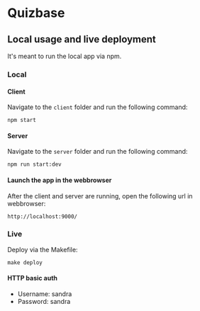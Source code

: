 # Quizbase

## Local usage and live deployment
It's meant to run the local app via npm.

### Local

#### Client
Navigate to the `client` folder and run the following command:
```
npm start
```
#### Server
Navigate to the `server` folder and run the following command:
```
npm run start:dev
```

#### Launch the app in the webbrowser
After the client and server are running, open the following url in webbrowser:
```
http://localhost:9000/
```

### Live
Deploy via the Makefile:
```
make deploy
```

#### HTTP basic auth
* Username: sandra
* Password: sandra
